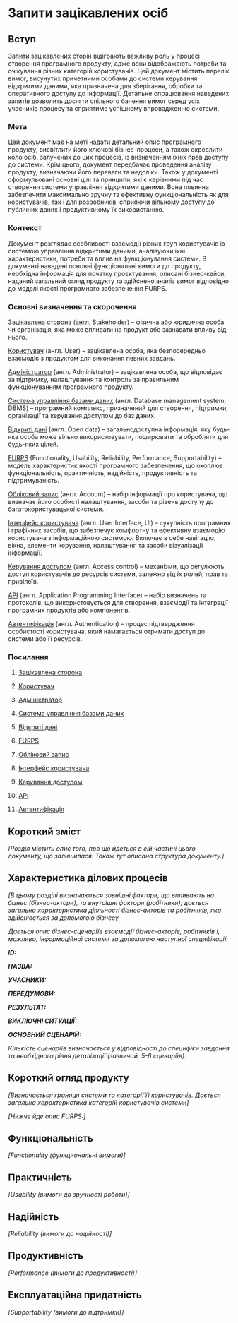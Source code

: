 # Запити зацікавлених осіб

## Вступ

Запити зацікавлених сторін відіграють важливу роль у процесі створення програмного продукту, адже вони відображають потреби та очікування різних категорій користувачів. Цей документ містить перелік вимог, висунутих причетними особами до системи керування відкритими даними, яка призначена для зберігання, обробки та оперативного доступу до інформації. Детальне опрацювання наведених запитів дозволить досягти спільного бачення вимог серед усіх учасників процесу та сприятиме успішному впровадженню системи.

### Мета 

Цей документ має на меті надати детальний опис програмного продукту, висвітлити його ключові бізнес-процеси, а також окреслити коло осіб, залучених до цих процесів, із визначенням їхніх прав доступу до системи. Крім цього, документ передбачає проведення аналізу продукту, визначаючи його переваги та недоліки. Також у документі сформульовані основні цілі та принципи, які є керівними під час створення системи управління відкритими даними. Вона повинна забезпечити максимально зручну та ефективну функціональність як для користувачів, так і для розробників, сприяючи вільному доступу до публічних даних і продуктивному їх використанню.

### Контекст

Документ розглядає особливості взаємодії різних груп користувачів із системою управління відкритими даними, аналізуючи їхні характеристики, потреби та вплив на функціонування системи. В документі наведені основні функціональні вимоги до продукту, необхідна інформація для початку проєктування, описані бізнес-кейси, наданий загальний огляд продукту та здійснено аналіз вимог відповідно до моделі якості програмного забезпечення FURPS.

### Основні визначення та скорочення

[Зацікавлена сторона](https://en.wikipedia.org/wiki/Stakeholder_(corporate)) (англ. Stakeholder) – фізична або юридична особа чи організація, яка може впливати на продукт або зазнавати впливу від нього.

[Користувач](https://en.wikipedia.org/wiki/User_(computing)) (англ. User) – зацікавлена особа, яка безпосередньо взаємодіє з продуктом для виконання певних завдань.

[Адміністратор](https://en.wikipedia.org/wiki/Database_administrator) (англ. Administrator) – зацікавлена особа, що відповідає за підтримку, налаштування та контроль за правильним функціонуванням програмного продукту.

[Система управління базами даних](https://en.wikipedia.org/wiki/Database#Database_management_system) (англ. Database management system, DBMS) – програмний комплекс, призначений для створення, підтримки, організації та керування доступом до баз даних.

[Відкриті дані](https://en.wikipedia.org/wiki/Open_data) (англ. Open data) – загальнодоступна інформація, яку будь-яка особа може вільно використовувати, поширювати та обробляти для будь-яких цілей.

[FURPS](https://en.wikipedia.org/wiki/FURPS) (Functionality, Usability, Reliability, Performance, Supportability) – модель характеристик якості програмного забезпечення, що охоплює функціональність, практичність, надійність, продуктивність та підтримуваність.

[Обліковий запис](https://en.wikipedia.org/wiki/User_(computing)#User_account) (англ. Account) – набір інформації про користувача, що визначає його особисті налаштування, засоби та рівень доступу до багатокористувацької системи.

[Інтерфейс користувача](https://en.wikipedia.org/wiki/User_interface) (англ. User Interface, UI) – сукупність програмних і графічних засобів, що забезпечує комфортну та ефективну взаємодію користувача з інформаційною системою. Включає в себе навігацію, вікна, елементи керування, налаштування та засоби візуалізації інформації.

[Керування доступом](https://en.wikipedia.org/wiki/Access_control) (англ. Access control) – механізми, що регулюють доступ користувачів до ресурсів системи, залежно від їх ролей, прав та привілеїв.

[API](https://en.wikipedia.org/wiki/API) (англ. Application Programming Interface) – набір визначень та протоколів, що використовується для створення, взаємодії та інтеграції програмних продуктів або компонентів.

[Автентифікація](https://en.wikipedia.org/wiki/Authentication) (англ. Authentication) – процес підтвердження особистості користувача, який намагається отримати доступ до системи або її ресурсів.

### Посилання

1. [Зацікавлена сторона](https://en.wikipedia.org/wiki/Stakeholder_(corporate))

2. [Користувач](https://en.wikipedia.org/wiki/User_(computing)) 

3. [Адміністратор](https://en.wikipedia.org/wiki/Database_administrator)

4. [Система управління базами даних](https://en.wikipedia.org/wiki/Database#Database_management_system)

5. [Відкриті дані](https://en.wikipedia.org/wiki/Open_data)

6. [FURPS](https://en.wikipedia.org/wiki/FURPS)

7. [Обліковий запис](https://en.wikipedia.org/wiki/User_(computing)#User_account)

8. [Інтерфейс користувача](https://en.wikipedia.org/wiki/User_interface)

9. [Керування доступом](https://en.wikipedia.org/wiki/Access_control)

10. [API](https://en.wikipedia.org/wiki/API)

11. [Автентифікація](https://en.wikipedia.org/wiki/Authentication)


## Короткий зміст

*[Розділ містить опис того, про що йдеться в еій частині цього документу, що залишилася. 
Також тут описана структура документу.]*

## Характеристика ділових процесів

*[В цьому розділі визначаються зовнішні фактори, що впливають на бізнес (бізнес-актори), 
та внутрішні фактори (робітники), дається загальна характеристика діяльності бізнес-акторів 
та робітників, яка здійснюється за допомогою бізнесу.*

*Дається опис бізнес-сценаріїв взаємодії бізнес-акторів, робітників і, можливо, інформаційної системи за допомогою наступної
специфікації:*

   
***ID:***
    
***НАЗВА:***
    
***УЧАСНИКИ:***

***ПЕРЕДУМОВИ:***

***РЕЗУЛЬТАТ:***

***ВИКЛЮЧНІ СИТУАЦІЇ:***

***ОСНОВНИЙ СЦЕНАРІЙ:***

*Кількість сценаріїв визначається у відповідності до специфіки завдання та необхідного 
рівня деталізації (зазвичай, 5-6 сценаріїв).*

## Короткий огляд продукту

*[Визначається границя системи та категорії її користувачів. Дається загальна характеристика категорій користувачів
системи]*

*[Нижче йде опис FURPS:]*


## Функціональність

*[Functionality (функциональні вимоги)]*

## Практичність

*[Usability (вимоги до зручності роботи)]*

## Надійність

*[Reliability (вимоги до надійності)]*

## Продуктивність

*[Performance (вимоги до продуктивності)]*

## Експлуатаційна придатність

*[Supportability (вимоги до підтримки)]*
